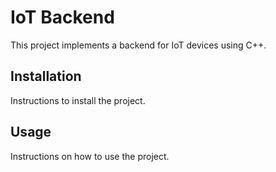 # IoT Backend

This project implements a backend for IoT devices using C++.        

## Installation

Instructions to install the project.

## Usage

Instructions on how to use the project.
